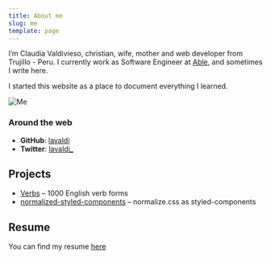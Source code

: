 ```yaml
---
title: About me
slug: me
template: page
---
```


I’m Claudia Valdivieso, christian, wife, mother and web developer from Trujillo - Peru. I currently work as Software Engineer at [Able](https://www.able.co/), and sometimes I write here.

I started this website as a place to document everything I learned.

![Me](https://i.imgur.com/y7rPSz0.gif)

### Around the web

- **GitHub**: [lavaldi](https://github.com/lavaldi)
- **Twitter**: [lavaldi\_](https://twitter.com/lavaldi_)

## Projects

- [Verbs](https://github.com/lavaldi/verbs) – 1000 English verb forms
- [normalized-styled-components](https://github.com/lavaldi/normalized-components) – normalize.css as styled-components

## Resume

You can find my resume [here](/resume)
